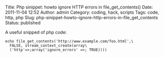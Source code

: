 Title: Php sinippet: howto ignore HTTP errors in file_get_contents()
Date: 2011-11-04 12:52
Author: admin
Category: coding, hack, scripts
Tags: code, http, php
Slug: php-sinippet-howto-ignore-http-errors-in-file_get_contents
Status: published

A useful snipped of php code:  

```
echo file_get_contents('http://www.example.com/foo.html',\
  FALSE, stream_context_create(array\
  ('http'=>;array('ignore_errors' =>; TRUE))))
```
